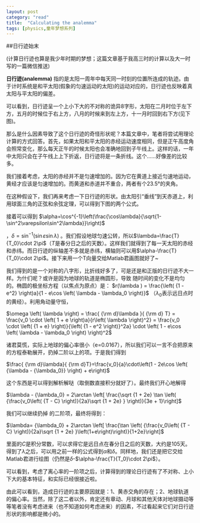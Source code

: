```yaml
---
layout: post
category: "read"
title:  "Calculating the analemma"
tags: [physics,童年梦想系列]
---
```

##日行迹始末

(计算日行迹也算是我少年时期的梦想；这篇文章基于我高三时的计算以及大一时写的一篇微信推送)

**日行迹(analemma)** 指的是太阳一周年中每天同一时刻的位置所连成的轨迹。由于计时系统是和平太阳(假象的匀速运动的太阳)的运动对应的，日行迹也反映着真太阳与平太阳的偏差。
<!--more-->

可以看到，日行迹呈一个上小下大的不对称的诡异8字形，太阳在二月时位于左下方，五月的时候位于右上方，八月的时候来到左上方，十一月时回到右下方(见下图)。

那么是什么因素导致了这个日行迹的奇怪形状呢？本篇文章中，笔者将尝试用理论计算的方式回答。首先，如果太阳和平太阳的赤经运动速度相同，但是正午高度角会照常变化，那么每天正午的时候太阳也会准确地回到子午线上。这样的话，一年中太阳只会在子午线上上下折返，日行迹将是一条折线。这个......好像差的比较多。

我们接着考虑，太阳的赤经并不是匀速增加的。因为它在黄道上接近匀速地运动，黄经才应该是匀速增加的。而黄道和赤道并不重合，两者有个23.5°的夹角。

在这种假设下，我们再来考虑一下日行迹的形状。由太阳引“垂线”到天赤道上，利用球面三角的正弦和余弦定理，可以得到下图的两个公式。

接着可以得到
$\alpha=\cos^{-1}\left(\frac{\cos\lambda}{\sqrt{1-\sin^2\varepsilon\sin^2\lambda}}\right)$

，$\delta  = \sin ^{-1}\left(\sin \varepsilon \sin \lambda\right)$
。我们假设地球匀速公转，所以$\lambda=\frac{T}{T_0}\cdot 2\pi$（$T$是春分日之后的天数）。这样我们就得到了每一天太阳的赤经和赤纬。而日行迹的纵轴差不多就是赤纬，横轴则可以用$\alpha-\frac{T}{T_0}\cdot 2\pi$。接下来用一个T向量交给Matlab君画图就好了~

我们得到的是一个对称的八字形，比折线好多了，可是还是和正版的日行迹不大一样。为什们呢？或许是因为地球的轨道是椭圆形，导致 随时间的变化不是均匀的。椭圆的极坐标方程（以焦点为原点）是：
$r(\lambda ) = \frac{\left( {1 - e^2} \right)a}{1 - e\cos \left( \lambda  - \lambda_0 \right)}$
（$\lambda_0$表示远日点时的黄经）。利用角动量守恒，

$\omega \left( \lambda  \right) = \frac{ {\rm d}\lambda }{ {\rm d} T} = \frac{v_0 \cdot \left( 1 + e \right)a}{r\left( \lambda  \right)^2} = \frac{v_0 \cdot \left( {1 + e} \right)}{\left( {1 - e^2 \right)}^2a} \cdot \left( 1 - e\cos \left( \lambda  - \lambda_0 \right) \right)^2$

诸君莫慌，实际上地球的偏心率很小（e=0.0167），所以我们可以一言不合把原来的方程泰勒展开，扔掉二阶以上的项。于是我们得到

$\frac{ {\rm d}\lambda}{ {\rm d}T}=\frac{v_0}{a}\cdot\left(1 - 2e\cos \left( {\lambda  - {\lambda_0}} \right) + e\right)$

这个东西是可以得到解析解哒（取倒数直接积分就好了）。最终我们开心地解得



$\lambda  - {\lambda_0} = 2\arctan \left[ \frac{\sqrt {1 + 2e} \tan \left( {\frac{v_0\left( {T - C} \right)}{2a}\sqrt {1 + 2e} } \right)}{3e + 1}\right]$

我们可以继续扔掉 的二阶项，最终将得到：

$\lambda= {\lambda_0} + 2\arctan \left[ \frac{\tan \left( {\frac{v_0\left( {T - C} \right)}{2a}\sqrt {1 + 2e} }\left(1+e\right)\right)}{1+2e}\right]$

里面的$C$是积分常数，可以求得它是远日点在春分日之后的天数，大约是105天。
得到了$\lambda$之后，可以用之前一样的公式得到$\alpha$和$\delta$。同样地，我们还是把它交给Matlab君进行绘图（仍然是$\delta$-$\alpha-\frac{T}{T_0}\cdot 2\pi$）。

可以看到，考虑了离心率的一阶项之后，计算得到的理论日行迹有了不对称、上小下大的基本特征，和实际已经很接近啦。

由此可以看到，造成日行迹的主要原因就是：1、黄赤交角的存在；2、地球轨道的偏心率。当然，除了这二者以外，肯定还有章动、月球和其他天体对地球摄动等等笔者没有考虑进来（也不知道如何考虑进来）的因素，不过看起来它们对日行迹形状的影响都是微小的。

